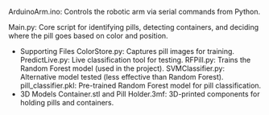 ArduinoArm.ino: Controls the robotic arm via serial commands from Python.

Main.py: Core script for identifying pills, detecting containers, and deciding where the pill goes based on color and position.
- Supporting Files
ColorStore.py: Captures pill images for training.
PredictLive.py: Live classification tool for testing.
RFPill.py: Trains the Random Forest model (used in the project).
SVMClassifier.py: Alternative model tested (less effective than Random Forest).
pill_classifier.pkl: Pre-trained Random Forest model for pill classification.
- 3D Models
Container.stl and Pill Holder.3mf: 3D-printed components for holding pills and containers.
